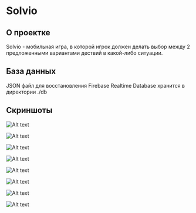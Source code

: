 # Solvio

## О проектке

Solvio - мобильная игра, в которой игрок должен делать выбор между 2 предложенными вариантами дествий в какой-либо ситуации.

## База данных

JSON файл для восстановления Firebase Realtime Database хранится в директории ./db

## Скриншоты 

![Alt text](git_images/splash_screen.png)

![Alt text](git_images/auth_screen.png)

![Alt text](git_images/main_menu.png)

![Alt text](git_images/settings.png)

![Alt text](git_images/create_level.png)

![Alt text](git_images/actor_card.png)

![Alt text](git_images/actor_card_result.png)

![Alt text](git_images/game_result.png)